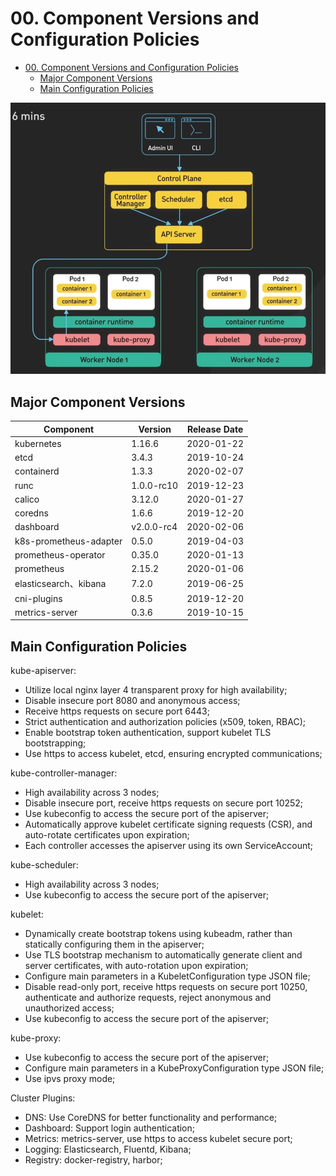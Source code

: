 # 00. Component Versions and Configuration Policies

<!-- TOC -->

- [00. Component Versions and Configuration Policies](#00-component-versions-and-configuration-policies)
    - [Major Component Versions](#major-component-versions)
    - [Main Configuration Policies](#main-configuration-policies)

<!-- /TOC -->

![k8s_overview.png](images%2Fk8s_overview.png)

## Major Component Versions

| Component | Version |  Release Date  |
| --- | --- | --- |
| kubernetes | 1.16.6 | 2020-01-22 |
| etcd | 3.4.3 | 2019-10-24 |
| containerd | 1.3.3 | 2020-02-07 |
| runc | 1.0.0-rc10 | 2019-12-23 |
| calico | 3.12.0 | 2020-01-27 |
| coredns | 1.6.6 | 2019-12-20 |
| dashboard | v2.0.0-rc4 | 2020-02-06 |
| k8s-prometheus-adapter | 0.5.0 | 2019-04-03|
| prometheus-operator | 0.35.0 | 2020-01-13 |
| prometheus | 2.15.2 | 2020-01-06 |
| elasticsearch、kibana | 7.2.0 | 2019-06-25 |
| cni-plugins | 0.8.5 | 2019-12-20 |
| metrics-server | 0.3.6 | 2019-10-15 |


## Main Configuration Policies

kube-apiserver:

+ Utilize local nginx layer 4 transparent proxy for high availability;
+ Disable insecure port 8080 and anonymous access;
+ Receive https requests on secure port 6443;
+ Strict authentication and authorization policies (x509, token, RBAC);
+ Enable bootstrap token authentication, support kubelet TLS bootstrapping;
+ Use https to access kubelet, etcd, ensuring encrypted communications;

kube-controller-manager:

+ High availability across 3 nodes;
+ Disable insecure port, receive https requests on secure port 10252;
+ Use kubeconfig to access the secure port of the apiserver;
+ Automatically approve kubelet certificate signing requests (CSR), and auto-rotate certificates upon expiration;
+ Each controller accesses the apiserver using its own ServiceAccount;

kube-scheduler:

+ High availability across 3 nodes;
+ Use kubeconfig to access the secure port of the apiserver;

kubelet:

+ Dynamically create bootstrap tokens using kubeadm, rather than statically configuring them in the apiserver;
+ Use TLS bootstrap mechanism to automatically generate client and server certificates, with auto-rotation upon expiration;
+ Configure main parameters in a KubeletConfiguration type JSON file;
+ Disable read-only port, receive https requests on secure port 10250, authenticate and authorize requests, reject anonymous and unauthorized access;
+ Use kubeconfig to access the secure port of the apiserver;

kube-proxy:

+ Use kubeconfig to access the secure port of the apiserver;
+ Configure main parameters in a KubeProxyConfiguration type JSON file;
+ Use ipvs proxy mode;

Cluster Plugins:

+ DNS: Use CoreDNS for better functionality and performance;
+ Dashboard: Support login authentication;
+ Metrics: metrics-server, use https to access kubelet secure port;
+ Logging: Elasticsearch, Fluentd, Kibana;
+ Registry: docker-registry, harbor;
